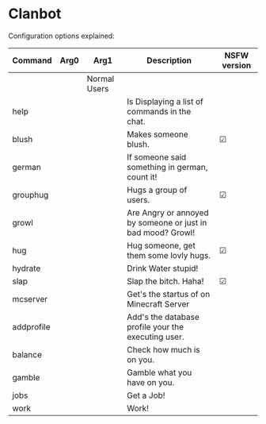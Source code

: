# Clanbot

Configuration options explained:

|Command|Arg0|Arg1|Description|NSFW version|
|---|---------|----|-----------|------|
| | |Normal Users| | |
|help| | |Is Displaying a list of commands in the chat.| |
|blush| | |Makes someone blush.|☑|
|german| | |If someone said something in german, count it!| |
|grouphug| | |Hugs a group of users.|☑|
|growl| | |Are Angry or annoyed by someone or just in bad mood? Growl!| |
|hug| | |Hug someone, get them some lovly hugs.|☑|
|hydrate| | |Drink Water stupid!| |
|slap| | |Slap the bitch. Haha!|☑|
|mcserver| | |Get's the startus of on Minecraft Server| |
|addprofile| | |Add's the database profile your the executing user.| |
|balance| | |Check how much is on you.| |
|gamble| | |Gamble what you have on you.| |
|jobs| | |Get a Job!| |
|work| | |Work!| |



